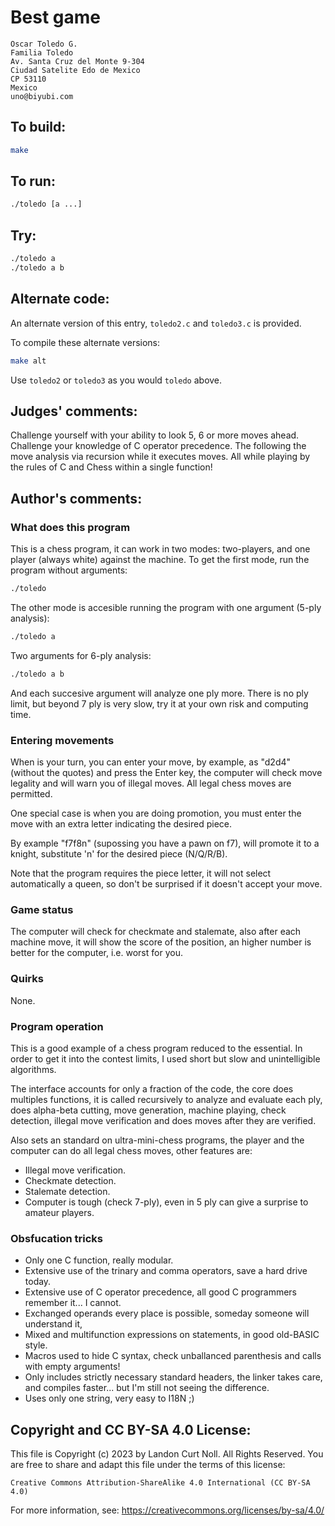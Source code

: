 # Best game

    Oscar Toledo G.
    Familia Toledo
    Av. Santa Cruz del Monte 9-304
    Ciudad Satelite Edo de Mexico
    CP 53110
    Mexico
    uno@biyubi.com

## To build:

```sh
make
```

## To run:

```sh
./toledo [a ...]
```

## Try:

```sh
./toledo a
./toledo a b
```

## Alternate code:

An alternate version of this entry, `toledo2.c` and `toledo3.c` is provided.

To compile these alternate versions:

```sh
make alt
```

Use `toledo2` or `toledo3` as you would `toledo` above.

## Judges' comments:

Challenge yourself with your ability to look 5, 6 or more moves ahead.
Challenge your knowledge of C operator precedence.  The following the
move analysis via recursion while it executes moves.  All while playing
by the rules of C and Chess within a single function!

## Author's comments:

### What does this program

This is a chess program, it can work in two modes: two-players, and one player
(always white) against the machine. To get the first mode, run the program
without arguments:

```sh
./toledo
```

The other mode is accesible running the program with one argument (5-ply
analysis):

```sh
./toledo a
```

Two arguments for 6-ply analysis:

```sh
./toledo a b
```

And each succesive argument will analyze one ply more. There is no ply limit,
but beyond 7 ply is very slow, try it at your own risk and computing time.

### Entering movements

When is your turn, you can enter your move, by example, as "d2d4" (without the
quotes) and press the Enter key, the computer will check move legality and
will warn you of illegal moves. All legal chess moves are permitted.

One special case is when you are doing promotion, you must enter the move with
an extra letter indicating the desired piece.

By example "f7f8n" (supossing you have a pawn on f7), will promote it to a
knight, substitute 'n' for the desired piece (N/Q/R/B).

Note that the program requires the piece letter, it will not select
automatically a queen, so don't be surprised if it doesn't accept your move.

### Game status

The computer will check for checkmate and stalemate, also after each machine
move, it will show the score of the position, an higher number is better for
the computer, i.e. worst for you.

### Quirks

None.

### Program operation

This is a good example of a chess program reduced to the essential. In order
to get it into the contest limits, I used short but slow and unintelligible
algorithms.

The interface accounts for only a fraction of the code, the core does
multiples functions, it is called recursively to analyze and evaluate each
ply, does alpha-beta cutting, move generation, machine playing, check
detection, illegal move verification and does moves after they are verified.

Also sets an standard on ultra-mini-chess programs, the player and the
computer can do all legal chess moves, other features are:

  * Illegal move verification.
  * Checkmate detection.
  * Stalemate detection.
  * Computer is tough (check 7-ply), even in 5 ply can give a surprise to
amateur players.

### Obsfucation tricks

  * Only one C function, really modular.
  * Extensive use of the trinary and comma operators, save a hard drive today.
  * Extensive use of C operator precedence, all good C programmers remember
it... I cannot.
  * Exchanged operands every place is possible, someday someone will
understand it,
  * Mixed and multifunction expressions on statements, in good old-BASIC
style.
  * Macros used to hide C syntax, check unballanced parenthesis and calls with
empty arguments!
  * Only includes strictly necessary standard headers, the linker takes care,
and compiles faster... but I'm still not seeing the difference.
  * Uses only one string, very easy to I18N ;)

## Copyright and CC BY-SA 4.0 License:

This file is Copyright (c) 2023 by Landon Curt Noll.  All Rights Reserved.
You are free to share and adapt this file under the terms of this license:

    Creative Commons Attribution-ShareAlike 4.0 International (CC BY-SA 4.0)

For more information, see: https://creativecommons.org/licenses/by-sa/4.0/
